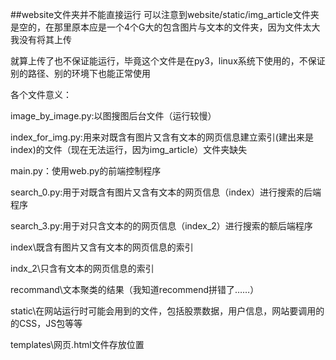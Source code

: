 ##website文件夹并不能直接运行
可以注意到website/static/img_article文件夹是空的，在那里原本应是一个4个G大的包含图片与文本的文件夹，因为文件太大我没有将其上传

就算上传了也不保证能运行，毕竟这个文件是在py3，linux系统下使用的，不保证别的路径、别的环境下也能正常使用



各个文件意义：

image_by_image.py:以图搜图后台文件（运行较慢）

index_for_img.py:用来对既含有图片又含有文本的网页信息建立索引(建出来是index)的文件（现在无法运行，因为img_article）文件夹缺失

main.py：使用web.py的前端控制程序

search_0.py:用于对既含有图片又含有文本的网页信息（index）进行搜索的后端程序

search_3.py:用于对只含文本的的网页信息（index_2）进行搜索的额后端程序

index\既含有图片又含有文本的网页信息的索引

indx_2\只含有文本的网页信息的索引

recommand\文本聚类的结果（我知道recommend拼错了……）

static\在网站运行时可能会用到的文件，包括股票数据，用户信息，网站要调用的的CSS，JS包等等

templates\网页.html文件存放位置